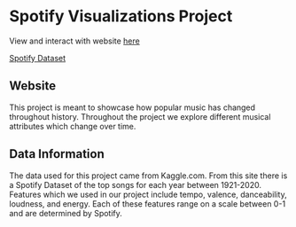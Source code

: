 # Spotify Visualizations Project
View and interact with website [here](https://catherinetao.github.io/SpotifyVizProject/project.html)

[Spotify Dataset](https://www.kaggle.com/yamaerenay/spotify-dataset-19212020-160k-tracks)

## Website
This project is meant to showcase how popular music has changed throughout history.  Throughout the project we explore different musical attributes which change over time.

## Data Information
The data used for this project came from Kaggle.com.  From this site there is a Spotify Dataset of the top songs for each year between 1921-2020.  Features which we used in our project include tempo, valence, danceability, loudness, and energy.  Each of these features range on a scale between 0-1 and are determined by Spotify.

